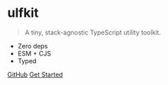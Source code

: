 # ulfkit

> A tiny, stack-agnostic TypeScript utility toolkit.

- Zero deps
- ESM + CJS
- Typed

[GitHub](https://github.com/ulfsoft/ulfkit)
[Get Started](getting-started.md)
